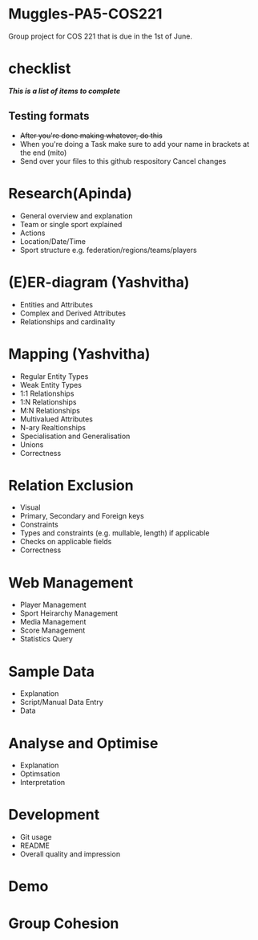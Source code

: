 # Muggles-PA5-COS221
Group project for COS 221 that is due in the 1st of June.

# checklist
***This is a list of items to complete***

## Testing formats
- ~~After you're done making whatever, do this~~
- When you're doing a Task make sure to add your name in brackets at the end (mito)
- Send over your files to this github respository
Cancel changes
# Research(Apinda)
- General overview  and explanation
- Team or single sport explained
- Actions
- Location/Date/Time
- Sport structure e.g. federation/regions/teams/players

# (E)ER-diagram (Yashvitha)
- Entities and Attributes
- Complex and Derived Attributes
- Relationships and cardinality

# Mapping (Yashvitha)
- Regular Entity Types
- Weak Entity Types
- 1:1 Relationships
- 1:N Relationships
- M:N Relationships
- Multivalued Attributes
- N-ary Realtionships
- Specialisation and Generalisation
- Unions
- Correctness

# Relation Exclusion
- Visual
- Primary, Secondary and Foreign keys
- Constraints
- Types and constraints (e.g. mullable, length) if applicable
- Checks on applicable fields
- Correctness

# Web Management
- Player Management
- Sport Heirarchy Management
- Media Management
- Score Management
- Statistics Query

# Sample Data
- Explanation
- Script/Manual Data Entry
- Data

# Analyse and Optimise
- Explanation
- Optimsation
- Interpretation

# Development
- Git usage
- README
- Overall quality and impression

# Demo
# Group Cohesion
